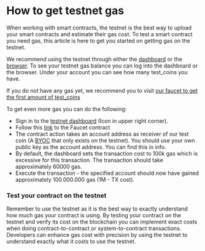 # How to get testnet gas

<div class="dot-navigation">
    <a class="dot-navigation__item" href="gas-pricing.html"></a>
    <a class="dot-navigation__item" href="storage-gas-price.html"></a>
    <a class="dot-navigation__item" href="zk-computation-gas-fees.html"></a>
    <a class="dot-navigation__item dot-navigation__item--active" href="how-to-get-testnet-gas.html"></a>
    <a class="dot-navigation__item" href="efficient-gas-practices.html"></a>
    <a class="dot-navigation__item" href="contract-to-contract-gas-estimation.html"></a>
    <!-- Repeat above for more dots -->
</div>
When working with smart contracts, the testnet is the best way to upload your smart contracts and estimate their gas cost. To test a smart contract you need gas, this article is here to get you started on getting gas on the testnet. 

We recommend using the testnet through either the [dashboard](https://testnet.partisiablockchain.com/) or the [browser](https://browser.testnet.partisiablockchain.com). To see your testnet gas balance you can log into the dashboard or the browser. Under your account you can see how many test_coins you have. 

If you do not have any gas yet, we recommend you to visit [our faucet to get the first amount of test_coins](https://testnet.mpcfaucet.com/)

To get even more gas you can do the following: 
- Sign in to the [testnet dashboard](https://testnet.partisiablockchain.com/) (Icon in upper right corner).
- Follow this [link](https://testnet.partisiablockchain.com/info/contract/02c14c29b2697f3c983ada0ee7fac83f8a937e2ecd) to the Faucet contract
- The contract action takes an account address as receiver of our test coin (A [BYOC](../../pbc-fundamentals/byoc.md) that only exists on the testnet). You should use your own public key as the account address. You can find this in info.
- By default, the dashboard sets the transaction cost to 100k gas which is excessive for this transaction. The transaction should take approximately 60000 gas.
- Execute the transaction - the specified account should now have gained approximately 100.000.000 gas (1M - TX cost).

### Test your contract on the testnet
Remember to use the testnet as it is the best way to exactly understand how much gas your contract is using. By testing your contract on the testnet and verify its cost on the blockchain you can implement exact costs when doing contract-to-contract or system-to-contract transactions. Developers can enhance gas cost with precision by using the testnet to understand exactly what it costs to use the testnet. 